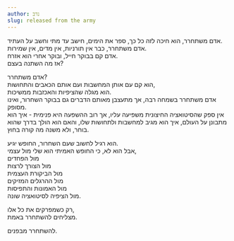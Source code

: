 ```yaml
---
author: נדב
slug: released from the army
---
```

אדם משתחרר, הוא חיכה לזה כל כך, ספר את הימים, חישב עד מתי וחשב על העתיד.\
אדם משתחרר, כבר אין תורניות, אין מדים, אין שמירות.\
אדם קם בבוקר חייל, ובוקר אחרי הוא אזרח.\
אז מה השתנה בעצם?

אדם משתחרר?\
הוא קם עם אותן המחשבות ועם אותם הכאבים והתחושות,\
הוא מגלה שהציפיות והאכזבות ממשיכות.\
אדם משתחרר בשמחה רבה, אך מתעצבן מאותם הדברים גם בבוקר השחרור, ואינו  מסופק.\
אין ספק שהסיטואציה החיצונית משפיעה עליו, אך רוב ההשפעה היא פנימית - איך הוא מתבונן על העולם, איך הוא מגיב למחשבות ולתחושות שלו, והאם הוא הולך בדרך שהוא בוחר, ולא משנה מה קורה בחוץ.

הוא רגיל לחשוב שעם השחרור, החופש יגיע.\
אבל הוא לא, כי החופש האמיתי הוא שלי מול עצמי,\
מול הפחדים\
מול הצורך לרצות\
מול הביקורת העצמית\
מול ההרגלים המזיקים\
מול האמונות והתפיסות\
מול הציפיה לסיטואציה שונה.

רק כשמפרקים את כל אלו,\
מצליחים להשתחרר באמת.

להשתחרר מבפנים.